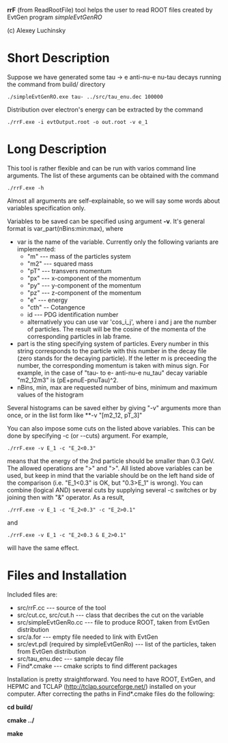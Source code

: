 **rrF** (from ReadRootFile) tool helps the user to read ROOT files created by EvtGen program _simpleEvtGenRO_

(c) Alexey Luchinsky

# Short Description

Suppose we have generated some tau -> e anti-nu-e nu-tau decays running the command from build/ directory

    ./simpleEvtGenRO.exe tau- ../src/tau_enu.dec 100000

Distribution over electron's energy can be extracted by the command

    ./rrF.exe -i evtOutput.root -o out.root -v e_1

# Long Description

This tool is rather flexible and can be run with varios command line arguments. The list of these arguments can be obtained with the command

    ./rrF.exe -h

Almost all arguments are self-explainable, so we will say some words about variables specification only.

Variables to be saved can be specified using argument **-v**. It's general format is var_part(nBins:min:max), where

* var is the name of the variable. Currently only the following variants are implemented:
  * "m" --- mass of the particles system 
  * "m2" --- squared mass
  * "pT" --- transvers momentum
  * "px" --- x-component of the momentum 
  * "py" --- y-component of the momentum 
  * "pz" --- z-component of the momentum 
  * "e" --- energy 
  * "cth" -- Cotangence
  * id --- PDG identification number
  * alternatively you can use var 'cos\_i\_j', where i and j are the
    number of particles. The result will be the cosine of the momenta
    of the corresponding particles in lab frame.
* part is the sting specifying system of particles. Every number in this string corresponds to the particle with this number in the decay file (zero stands for the decaying particle). If the letter m is preceeding the number, the corresponding momentum is taken with minus sign. For example, in the case of "tau- to e- anti-nu-e nu_tau" decay variable "m2_12m3" is (pE+pnuE-pnuTau)^2.
* nBins, min, max are requested number of bins, minimum and maximum values of the histogram

Several histograms can be saved either by giving "-v" arguments more than once, or in the list form like **-v "[m2_12, pT_3]"

You can also impose some cuts on the listed above variables. This can be done by specifying -c (or --cuts) argument. For example,

    ./rrF.exe -v E_1 -c "E_2<0.3"

means that the energy of the 2nd particle should be smaller than 0.3 GeV. The allowed operations are ">" and ">". All listed above variables can be used, but keep in mind that the variable should be on the left hand side of the comparison (i.e. "E_1<0.3" is OK, but "0.3>E_1" is wrong). You can combine (logical AND) several cuts by supplying several -c switches or by joining then with "&" operator. As a result,

    ./rrF.exe -v E_1 -c "E_2<0.3" -c "E_2>0.1"

and

    ./rrF.exe -v E_1 -c "E_2<0.3 & E_2>0.1"

will have the same effect.

# Files and Installation

Included files are:

* src/rrF.cc --- source of the tool
* src/cut.cc, src/cut.h --- class that decribes the cut on the variable
* src/simpleEvtGenRo.cc --- file to produce ROOT,  taken from EvtGen distribution
* src/a.for --- empty file needed to link with EvtGen
* src/evt.pdl (required by simpleEvtGenRo) --- list of the particles,  taken from EvtGen distribution
* src/tau_enu.dec --- sample decay file
* Find*.cmake --- cmake scripts to find different packages



Installation is pretty straightforward. You need to have ROOT, EvtGen, and HEPMC and TCLAP (http://tclap.sourceforge.net/) installed on your computer. After correcting the paths in Find*.cmake files do the following:

**cd build/**

**cmake ../**

**make**


